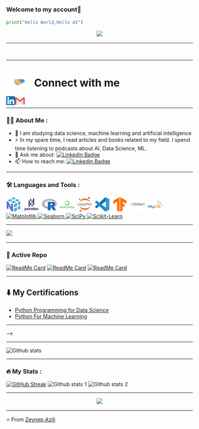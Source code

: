 

### Welcome to my account👋

```python
print("Hello World,Hello AI")
```

<!--
**ZeynepAzili/ZeynepAzili** is a ✨ _special_ ✨ repository because its `README.md` (this file) appears on your GitHub profile.

Here are some ideas to get you started:
- 🔭 I’m currently working on Data Science field.
- 🌱 I’m currently learning Python.
- 👯 I’m looking to collaborate on ...
- 🤔 I’m looking for help with ...
- 💬 Ask me about 
- 📫 How to reach me: 
- 😄 Pronouns: ...
- ⚡ Fun fact: ...
-->

<div id="header" align="center">
  <img src="https://media.giphy.com/media/JWuBH9rCO2uZuHBFpm/giphy.gif" width="250"/>
</div>

----
<div id="header" align = "center">
<img src="https://komarev.com/ghpvc/?username=ZeynepAzili&style=flat-square&color=blue" alt=""/>
</div>

----

# <img src="https://github.com/SatYu26/SatYu26/blob/master/Assets/Handshake.gif" height="32px"> Connect with me

  <a href="https://www.linkedin.com/in/ZeynepAzili-74b1557b/">
    <img align="left" alt="Satyam Goyal | Linkedin" width="24px" src="https://github.com/SatYu26/SatYu26/blob/master/Assets/Linkedin.svg" />

  </a> &nbsp;&nbsp;
  <a href="mailto:azilizeynep@gmail.com">
    <img align="left" alt="Satyam Goyal | Gmail" width="26px" src="https://github.com/SatYu26/SatYu26/blob/master/Assets/Gmail.svg" />
  </a>


----

### :woman_technologist: About Me :

- 🌱 I am studying data science, machine learning and artificial intelligence
- :zap: In my spare time, I read articles and books related to my field. I spend time listening to podcasts about AI, Data Science, ML.
- 💬 Ask me about: [![Linkedin Badge](https://img.shields.io/badge/-LinkedIN-blue?style=flat&logo=Linkedin&logoColor=white)](https://www.linkedin.com/in/zeynep-keskin-azili-74b1557b/)
- :mailbox: How to reach me: [![Linkedin Badge](https://img.shields.io/badge/-LinkedIN-blue?style=flat&logo=Linkedin&logoColor=white)](https://www.linkedin.com/in/zeynep-keskin-azili-74b1557b/)

----

### :hammer_and_wrench: Languages and Tools :

<div>
  <img src="https://github.com/devicons/devicon/blob/master/icons/numpy/numpy-original.svg" title="Java" alt="Java" width="40" height="40"/>&nbsp;
  <img src="https://github.com/devicons/devicon/blob/master/icons/pandas/pandas-original-wordmark.svg" title="Java" alt="Java" width="40" height="40"/>&nbsp;
  <img src="https://github.com/devicons/devicon/blob/master/icons/r/r-original.svg" title="Java" alt="Java" width="40" height="40"/>&nbsp;
  <img src="https://github.com/devicons/devicon/blob/master/icons/anaconda/anaconda-original-wordmark.svg" title="Java" alt="Java" width="40" height="40"/>&nbsp;
  <img src="https://github.com/devicons/devicon/blob/master/icons/jupyter/jupyter-original-wordmark.svg" title="Java" alt="Java" width="40" height="40"/>&nbsp;
  <img src="https://github.com/devicons/devicon/blob/master/icons/vscode/vscode-original.svg" title="Java" alt="Java" width="40" height="40"/>&nbsp;
  <img src="https://github.com/devicons/devicon/blob/master/icons/tensorflow/tensorflow-original.svg" title="Java" alt="Java" width="40" height="40"/>&nbsp;
  <img src="https://github.com/devicons/devicon/blob/master/icons/pytorch/pytorch-original-wordmark.svg" title="Java" alt="Java" width="40" height="40"/>&nbsp;
  <img src="https://github.com/devicons/devicon/blob/master/icons/mysql/mysql-original-wordmark.svg" title="Java" alt="Java" width="40" height="40"/>&nbsp;
<a href="#" target="_blank"> <img src="https://matplotlib.org/stable/_static/logo2_compressed.svg" alt="Matplotlib" height="40"/> </a>
<a href="#" target="_blank"> <img src="https://seaborn.pydata.org/_static/logo-wide-lightbg.svg" alt="Seaborn" height="40"/> </a>
<a href="#" target="_blank"> <img src="https://www.fullstackpython.com/img/logos/scipy.png" alt="SciPy" height="40"/> </a>
<a href="#" target="_blank"> <img src="https://upload.wikimedia.org/wikipedia/commons/thumb/0/05/Scikit_learn_logo_small.svg/1200px-Scikit_learn_logo_small.svg.png" alt="Scikit-Learn" height="40"/> </a>
   
</div>
</div>

----

<a href="https://github.com/ZeynepAzili">
  <img src="https://github-readme-stats.vercel.app/api/top-langs/?username=ZeynepAzili&layout=compact" />
</a>

----

### 👀 Active Repo

[![ReadMe Card](https://github-readme-stats.vercel.app/api/pin/?username=ZeynepAzili&repo=Python_Exercises&theme=radical "Python_Exercises")](https://github.com/ZeynepAzili/Python_Exercises)
[![ReadMe Card](https://github-readme-stats.vercel.app/api/pin/?username=ZeynepAzili&repo=Docstring&theme=highcontrast "Docstring")](https://github.com/ZeynepAzili/Docstring)
[![ReadMe Card](https://github-readme-stats.vercel.app/api/pin/?username=ZeynepAzili&repo=Netflix-IMDB&theme=highcontrast "Netflix-IMDB")](https://github.com/ZeynepAzili/Netflix-IMDB)

----

## :arrow_down: My Certifications 

- [Python Programming for Data Science](https://courses.miuul.com/courses/1814403/certificate?certificate_first_issued=true)
- [Python For Machine Learning](https://globalaihub.com/verify/?certificate=eyJ1c2VyLWlkIjo5NDM2MSwiY291cnNlLWlkIjoxMTI4NjQsImNlcnQtaWQiOiIxMTMyNjMifQ==)


----

-->

----

![Github stats](https://activity-graph.herokuapp.com/graph?username=ZeynepAzili&theme=minimal)

----

### :fire: My Stats :

[![GitHub Streak](http://github-readme-streak-stats.herokuapp.com?user=ZeynepAzili&theme=dark&background=000000)](https://git.io/streak-stats)
![Github stats 1](https://github-readme-stats.vercel.app/api?username=ZeynepAzili&show_icons=true&theme=blue) 
![Github stats 2](https://github-readme-stats.vercel.app/api?username=zZeynepAzili&show_icons=true&theme=radical)

----

<div id="header" align="center">
  <img src="https://media.giphy.com/media/QVt3D1t3p6V4qL4QOR/giphy-downsized-large.gif" width="250"/>
</div>

----

:star: From [Zeynep Azili](https://github.com/ZeynepAzili/)
